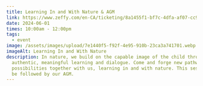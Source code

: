 ```yaml
---
title: Learning In and With Nature & AGM
link: https://www.zeffy.com/en-CA/ticketing/8a1455f1-bf7c-4dfa-af07-cc985c01fb88
date: 2024-06-01
times: 10:00am - 12:00pm
tags:
  - event
image: /assets/images/upload/7e1440f5-f92f-4e95-910b-23ca3a741701.webp
imageAlt: Learning In and With Nature
description: In nature, we build on the capable image of the child through
  authentic, meaningful learning and dialogue. Come and forge new pathways of
  possibilities together with us, learning in and with nature. This session will
  be followed by our AGM.
---
```

